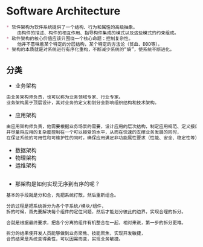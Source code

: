 # Software Architecture
```md
* 软件架构为软件系统提供了一个结构、行为和属性的高级抽象。
    由构件的描述、构件的相互作用、指导构件集成的模式以及这些模式的约束组成。
* 软件架构的核心价值应该只围绕一个核心命题：控制复杂性。
    他并不意味着某个特定的分层结构，某个特定的方法论（贫血、DDD等）。
* 架构的本质就是对系统进行有序化重构，不断减少系统的“熵”，使系统不断进化。
```
## 分类
* 业务架构
```md
由业务架构师负责，也可以称为业务领域专家、行业专家。
业务架构属于顶层设计，其对业务的定义和划分会影响组织结构和技术架构。
```
* 应用架构
```md
由应用架构师负责，他需要根据业务场景的需要，设计应用的层次结构，制定应用规范、定义接口和数据交互协议等。
并尽量将应用的复杂度控制在一个可以接受的水平，从而在快速的支撑业务发展的同时，
在保证系统的可用性和可维护性的同时，确保应用满足非功能属性要求（性能、安全、稳定性等）。
```
* 数据架构
* 物理架构
* 运维架构

## 
* 那架构是如何实现无序到有序的呢？
```md
基本的手段就是分和合，先把系统打散，然后重新组合。
```
```md
分的过程是把系统拆分为各个子系统/模块/组件，
拆的时候，首先要解决每个组件的定位问题，然后才能划分彼此的边界，实现合理的拆分。
```
```md
合就是根据最终要求，把各个分离的组件有机整合在一起，相对来说，第一步的拆分更难。
```
```md
拆分的结果使开发人员能够做到业务聚焦、技能聚焦，实现开发敏捷，
合的结果是系统变得柔性，可以因需而变，实现业务敏捷。
```


